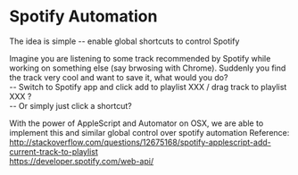 # Spotify Automation
The idea is simple -- enable global shortcuts to control Spotify
      
Imagine you are listening to some track recommended by Spotify while working on something else (say brwosing with Chrome). Suddenly you find the track very cool and want to save it, what would you do?     
-- Switch to Spotify app and click add to playlist XXX / drag track to playlist XXX ?     
-- Or simply just click a shortcut?    

With the power of AppleScript and Automator on OSX, we are able to implement this and similar global control over spotify automation 
Reference:    
http://stackoverflow.com/questions/12675168/spotify-applescript-add-current-track-to-playlist     
https://developer.spotify.com/web-api/     
